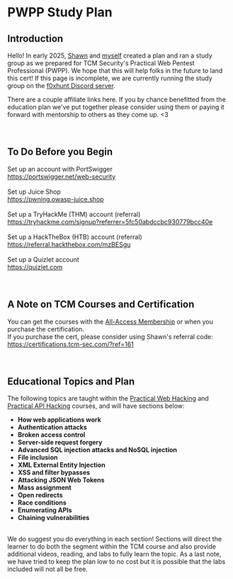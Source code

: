 # PWPP Study Plan

## Introduction
Hello! In early 2025, <a href="https://www.linkedin.com/in/shawn-szczepkowski">Shawn</a> and <a href="https://www.linkedin.com/in/angsec">myself</a> created a plan and ran a study group as we prepared for TCM Security's Practical Web Pentest Professional (PWPP). We hope that this will help folks in the future to land this cert! If this page is incomplete, we are currently running the study group on the <a href="https://discord.gg/GYBUtkUCyF">f0xhunt Discord server</a>. 

There are a couple affiliate links here. If you by chance benefitted from the education plan we've put together please consider using them or paying it forward with mentorship to others as they come up. <3 <br><br><br>

## **To Do Before you Begin**
Set up an account with PortSwigger <br>
https://portswigger.net/web-security <br><br>
Set up Juice Shop <br>
https://pwning.owasp-juice.shop <br> <br>
Set up a TryHackMe (THM) account (referral) <br>
https://tryhackme.com/signup?referrer=5fc50abdccbc930779bcc40e <br><br>
Set up a HackTheBox (HTB) account (referral) <br>
https://referral.hackthebox.com/mzBESgu<br><br>
Set up a Quizlet account <br>
https://quizlet.com <br><br><br>

## **A Note on TCM Courses and Certification**
You can get the courses with the <a href="Head to All Access Management Product Page">All-Access Membership</a> or when you purchase the certification. <br>
If you purchase the cert, please consider using Shawn's referral code: <br>
https://certifications.tcm-sec.com/?ref=161 <br><br><br>

## Educational Topics and Plan
The following topics are taught within the <a href="https://academy.tcm-sec.com/p/practical-web-hacking"> Practical Web Hacking</a> and <a href="https://academy.tcm-sec.com/p/hacking-apis">Practical API Hacking</a> courses, and will have sections below: <br>
- **How web applications work** <br>
- **Authentication attacks** <br>
- **Broken access control** <br>
- **Server-side request forgery** <br>
- **Advanced SQL injection attacks and NoSQL injection** <br>
- **File inclusion** <br>
- **XML External Entity Injection** <br>
- **XSS and filter bypasses** <br>
- **Attacking JSON Web Tokens** <br>
- **Mass assignment** <br>
- **Open redirects** <br>
- **Race conditions** <br>
- **Enumerating APIs** <br>
- **Chaining vulnerabilities** <br><br>

We do suggest you do everything in each section! Sections will direct the learner to do both the segment within the TCM course and also provide additional videos, reading, and labs to fully learn the topic. 
As a last note, we have tried to keep the plan low to no cost but it is possible that the labs included will not all be free. 
<br><br>
